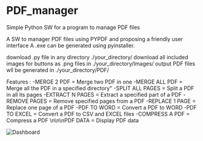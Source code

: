 # PDF_manager
Simple Python SW for a program to manage PDF files

A SW to manager PDF files using PYPDF and proposing a friendly user interface
A .exe can be generated using pyinstaller.

download .py file in any directory ./your_directory/
download all included images for buttons as .png files in ./your_directory/Images/
output PDF files wll be generated in ./your_directory/PDF/

Features :
-MERGE 2 PDF = Merge two PDF in one
-MERGE ALL PDF = Merge all the PDF in a specified directory"
-SPLIT ALL PAGES = Split a PDF in all its pages
-EXTRACT N PAGES = Extract a specified part of a PDF
-REMOVE PAGES = Remove specified pages from a PDF
-REPLACE 1 PAGE = Replace one page of a PDF
-PDF TO WORD = Convert a PDF to WORD
-PDF TO EXCEL = Convert a PDF to CSV and EXCEL files
-COMPRESS A PDF = Compress a PDF \n\n\nPDF DATA = Display PDF data

![Dashboard](https://github.com/jedev2000/PDF_manager/assets/148297202/3ffceb0d-ed7c-482b-a804-61bee559d435)

